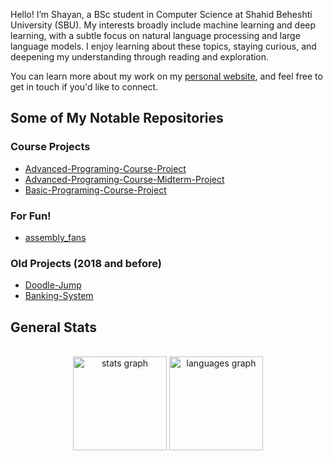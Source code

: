 Hello! I’m Shayan, a BSc student in Computer Science at Shahid Beheshti University (SBU).
My interests broadly include machine learning and deep learning, with a subtle focus on natural language processing and large language models. I enjoy learning about these topics, staying curious, and deepening my understanding through reading and exploration.

You can learn more about my work on my [personal website](https://shayanshahrabi.github.io), and feel free to get in touch if you'd like to connect.


## Some of My Notable Repositories


### Course Projects
- [Advanced-Programing-Course-Project](https://github.com/ShayanShahrabi/Spotify-Project)
- [Advanced-Programing-Course-Midterm-Project](https://github.com/ShayanShahrabi/online-shop-simulator)
- [Basic-Programing-Course-Project](https://github.com/ShayanShahrabi/Pac-Man)


### For Fun!
- [assembly_fans](https://github.com/ShayanShahrabi/assembly_fans)


### Old Projects (2018 and before)
- [Doodle-Jump](https://github.com/ShayanShahrabi/Doodle-Jump)
- [Banking-System](https://github.com/ShayanShahrabi/Bankig-System)


## General Stats

<br clear="both">
<div align="center">
  <img src="https://github-readme-stats.vercel.app/api?username=ShayanShahrabi&hide_title=true&hide_rank=false&show_icons=true&rank_icon=github&include_all_commits=true&count_private=true&disable_animations=false&theme=rose_pine&locale=en&hide_border=true&order=1" height="150" alt="stats graph"  />
  <img src="https://github-readme-stats.vercel.app/api/top-langs?username=ShayanShahrabi&locale=en&hide_title=false&layout=compact&card_width=320&langs_count=5&theme=rose_pine&hide_border=true&order=2" height="150" alt="languages graph"  />
</div>
